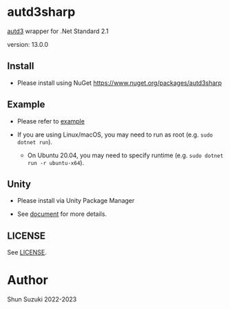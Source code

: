 # autd3sharp

[autd3](https://github.com/shinolab/autd3) wrapper for .Net Standard 2.1

version: 13.0.0

## Install

* Please install using NuGet
    https://www.nuget.org/packages/autd3sharp

## Example

* Please refer to [example](./example)

* If you are using Linux/macOS, you may need to run as root (e.g. `sudo dotnet run`).
    * On Ubuntu 20.04, you may need to specify runtime (e.g. `sudo dotnet run -r ubuntu-x64`).

## Unity

* Please install via Unity Package Manager
 - See [document](https://shinolab.github.io/autd3/book/en/FFI/unity.html) for more details.

## LICENSE

See [LICENSE](../LICENSE).

# Author

Shun Suzuki 2022-2023
